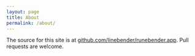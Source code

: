 ```yaml
---
layout: page
title: About
permalink: /about/
---
```


The source for this site is at [github.com/linebender/runebender.app](https://github.com/linebender/runebender.app).
Pull requests are welcome.